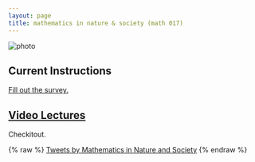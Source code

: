 ```yaml
---
layout: page
title: mathematics in nature & society (math 017)
---
```


![photo](https://uvm.edu/~bfemery/MiNS_logo_cropped.png)

## Current Instructions
[Fill out the survey.](https://docs.google.com/forms/d/e/1FAIpQLSdnZiQwK2FESzymOZrByOTLQso1z--3sXLxxfa4saRTqyiF-w/viewform?usp=sf_link)

## [Video Lectures](https://dbemerydt.github.io/math017lectures)
Checkitout.

{% raw %}
<a class="twitter-timeline" data-height="600" href="https://twitter.com/MiNS_UVM?ref_src=twsrc%5Etfw">Tweets by Mathematics in Nature and Society</a> <script async src="https://platform.twitter.com/widgets.js" charset="utf-8"></script>
{% endraw %}
